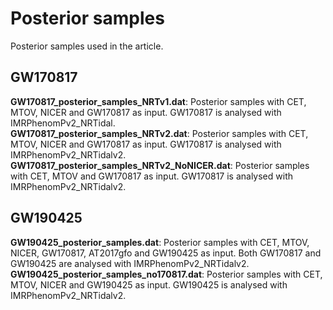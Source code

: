# Posterior samples
Posterior samples used in the article.

## GW170817
**GW170817_posterior_samples_NRTv1.dat**: Posterior samples with CET, MTOV, NICER and GW170817 as input. GW170817 is analysed with IMRPhenomPv2_NRTidal.<br/>
**GW170817_posterior_samples_NRTv2.dat**: Posterior samples with CET, MTOV, NICER and GW170817 as input. GW170817 is analysed with IMRPhenomPv2_NRTidalv2.<br/>
**GW170817_posterior_samples_NRTv2_NoNICER.dat**: Posterior samples with CET, MTOV and GW170817 as input. GW170817 is analysed with IMRPhenomPv2_NRTidalv2.

## GW190425
**GW190425_posterior_samples.dat**: Posterior samples with CET, MTOV, NICER, GW170817, AT2017gfo and GW190425 as input. Both GW170817 and GW190425 are analysed with IMRPhenomPv2_NRTidalv2.<br/>
**GW190425_posterior_samples_no170817.dat**: Posterior samples with CET, MTOV, NICER and GW190425 as input. GW190425 is analysed with IMRPhenomPv2_NRTidalv2.
